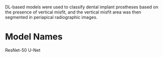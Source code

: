 DL-based models were used to classify dental implant prostheses based on the presence of vertical misfit, and the vertical misfit area was then segmented in periapical radiographic images. 
# Model Names
ResNet-50
U-Net
